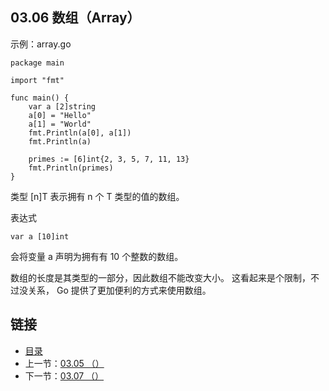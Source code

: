 ## 03.06 数组（Array）

示例：array.go

    package main

    import "fmt"

    func main() {
    	var a [2]string
    	a[0] = "Hello"
    	a[1] = "World"
    	fmt.Println(a[0], a[1])
    	fmt.Println(a)

    	primes := [6]int{2, 3, 5, 7, 11, 13}
    	fmt.Println(primes)
    }

类型 [n]T 表示拥有 n 个 T 类型的值的数组。

表达式

    var a [10]int

会将变量 a 声明为拥有有 10 个整数的数组。

数组的长度是其类型的一部分，因此数组不能改变大小。 这看起来是个限制，不过没关系， Go 提供了更加便利的方式来使用数组。

## 链接
* [目录](https://github.com/alpha2018/go-zh/blob/master/tour/directory.md)
* 上一节：[03.05 （）](https://github.com/alpha2018/go-zh/blob/master/tour/03.05.md)
* 下一节：[03.07 （）](https://github.com/alpha2018/go-zh/blob/master/tour/03.07.md)
